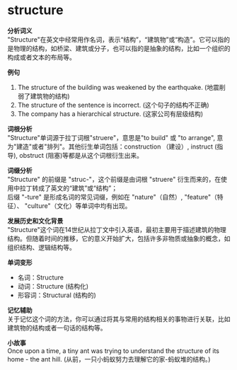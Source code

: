 # structure

**分析词义**  
"Structure"在英文中经常用作名词，表示“结构”，“建筑物”或“构造”。它可以指的是物理的结构，如桥梁、建筑或分子，也可以指的是抽象的结构，比如一个组织的构成或者文本的布局等。

  

**例句**

  

1.  The structure of the building was weakened by the earthquake. (地震削弱了建筑物的结构)
2.  The structure of the sentence is incorrect. (这个句子的结构不正确)
3.  The company has a hierarchical structure. (这家公司有层级结构)

  

**词根分析**  
"Structure"单词源于拉丁词根"struere"，意思是"to build" 或 "to arrange", 意为"建造"或者"排列"。其他衍生单词包括：construction （建设）, instruct (指导), obstruct (阻塞)等都是从这个词根衍生出来。

  

**词缀分析**  
"Structure" 的前缀是 "struc-"，这个前缀是由词根 "struere" 衍生而来的，在使用中拉丁转成了英文的“建筑”或“结构”；  
后缀 "-ture" 是形成名词的常见词缀，例如在 "nature"（自然）, "feature"（特征）、 "culture"（文化）等单词中均有出现。

  

**发展历史和文化背景**  
"Structure"这个词在14世纪从拉丁文中引入英语，最初主要用于描述建筑的物理结构。但随着时间的推移，它的意义开始扩大，包括许多非物质或抽象的概念，如组织结构、逻辑结构等。

  

**单词变形**

  

*   名词：Structure
*   动词：Structure (结构化)
*   形容词：Structural (结构的)

  

**记忆辅助**  
关于记忆这个词的方法，你可以通过将其与常用的结构相关的事物进行关联，比如建筑物的结构或者一句话的结构等。

  

**小故事**  
Once upon a time, a tiny ant was trying to understand the structure of its home - the ant hill. (从前，一只小蚂蚁努力去理解它的家-蚂蚁堆的结构。)
